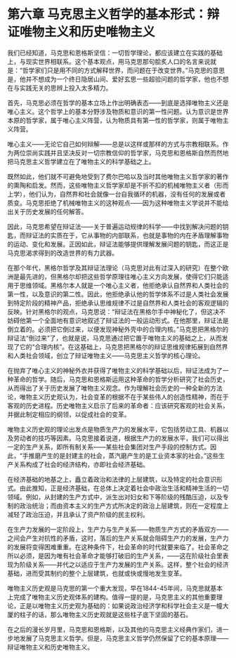 # 第六章 马克思主义哲学的基本形式：辩证唯物主义和历史唯物主义

我们已经知道，马克思和恩格斯坚信：一切哲学理论，都应该建立在实践的基础上，与现实世界相联系。这个基本观点，用马克思那句脍炙人口的名言来说就是：“哲学家们只是用不同的方式解释世界，而问题在于改变世界。”马克思的意思是，他并不想成为一个终日隐居山间、爱好玄思一些超验问题的哲学家，他也不想在与实践无关的思辨上投入太多精力。

首先，马克思必须在哲学的基本立场上作出明确表态——到底是选择唯物主义还是唯心主义。这个哲学上的基本分野涉及物质和意识的第一性问题。认为意识是世界本原的哲学家，属于唯心主义阵营，认为物质具有第一性的哲学家，则属于唯物主义阵营。

唯心主义——无论它自己如何辩解——总是以这样或那样的方式与宗教相联系。作为两位崇尚实践并且坚决反对一切宗教信仰的哲学家，马克思和恩格斯自然而然地把马克思主义哲学建立在了唯物主义的科学基础之上。

既然如此，他们就不可避免地受到了费尔巴哈以及当时其他唯物主义哲学家的著作的熏陶和启发。然而，这些唯物主义哲学家却是不折不扣的机械唯物主义者（形而上学），他们认为，自然界和社会就像一台自我循环的机器，没有任何的发展或者质变。马克思拒绝了机械唯物主义的这种观点——因为这种唯物主义学说并不能给出关于历史发展的任何解答。

因此，马克思希望在辩证法——关于普遍运动规律的科学——中找到解决问题的钥匙，而辩证法的实质在于，它从事物的内部联系，也就是事物的内在矛盾理解事物的运动、变化和发展。正因如此，辩证法能够提供理解发展问题的钥匙，而这正是马克思渴求得到的改造世界的有力武器。

在那个年代，黑格尔哲学及其辩证法理论（马克思对此有过深入的研究）在整个欧洲是最先进的，但黑格尔却把这些哲学原理往唯心主义方向发展，使得它们只能适用于思维领域。黑格尔本人就是一个唯心主义者，他拒绝承认自然界和人类社会的第一性，以及意识的第二性。因此，他拒绝承认他的哲学体系不过是人类社会发展到特定阶段的精神产品，拒绝承认思维规律不过是自然界和人类社会的客观逻辑的反映。针对黑格尔的观点，马克思说：“辩证法在黑格尔手中神秘化了，但这决不妨碍他第一个全面地有意识地叙述了辩证法的一般运动形式。在他那里，辩证法是倒立着的。必须把它倒过来，以便发现神秘外壳中的合理内核。”马克思把黑格尔的辩证法“倒过来”了，也就是说，马克思通过把它置于唯物主义的基础之上，从而发现了它的“合理内核”。在这基础上，马克思把黑格尔的辩证思维规律拓展到自然界和人类社会领域，创立了辩证唯物主义——马克思主义哲学的核心理论。

在抛弃了唯心主义的神秘外衣并获得了唯物主义的科学基础以后，辩证法成为了一种革命的哲学。随后，马克思和恩格斯运用这种革命的哲学分析研究了社会历史，从而得出了关于历史发展了唯物主义观念。作为理解社会历史的一种全新的方法论，唯物主义历史观认为，社会变革的根据不在于某些伟人的创造性精神，而在于客观的历史进程。历史唯物主义启示了后来的革命者：应该研究客观的社会关系，并据此制定相应的纲领，以促成社会的变革。

唯物主义历史观的理论出发点是物质生产力的发展水平，它包括劳动工具、机器以及劳动者的技巧等因素。马克思接着说道，根据生产力的发展水平，我们可以得出一定的生产关系，即所有制关系——某些社会集团对生产手段的控制方式。因此，“手推磨产生的是封建主的社会，蒸汽磨产生的是工业资本家的社会。”这些生产关系构成了社会的经济结构，亦即社会经济基础。

在经济基础的地基之上，矗立着政治和法律的上层建筑，以及特定的社会意识形式。由此推知，正是经济基础，在总体上决定着社会中政治生活和精神生活的一切领域。例如，从封建的生产方式中，派生出对妇女和下等阶级的残酷压迫，以及专制的政治统治；而由资本主义的生产方式所决定的政治上层建筑，则在一定程度上减轻了政治压迫，并且承认了资产阶级的民主权利。

在生产力发展的一定阶段上，生产力与生产关系——物质生产方式的矛盾双方——之间会产生对抗性的矛盾，这时，落后的生产关系就会阻碍生产力的发展，生产力的发展将变得困难重重。在这种条件下，社会革命的时代就要来临了。社会革命之所以必须，是因为唯有社会革命才能够打破旧的生产关系，——这在阶级社会里表现为阶级关系——并代之以适应于生产力发展的生产关系。这样，整个社会的经济基础，进而受其制约的整个上层建筑，也就或快或慢地发生变革。

唯物主义历史观是马克思的第一个重大发现，早在1844-45年间，马克思就基本上完成了唯物主义历史观体系的建构。值得一提的是，马克思主义的其他重要理论，正是以唯物主义历史观为基础的：如果说政治经济学和科学社会主义是一幢大厦的柱子的话，那么唯物主义历史观就是这些柱子底下坚固的基石。

在之后的漫长岁月里，马克思和恩格斯，以及其他的马克思主义经典作家们，进一步地发展了马克思主义哲学。但是，马克思主义哲学仍然保留了它的基本原理——辩证唯物主义和历史唯物主义。